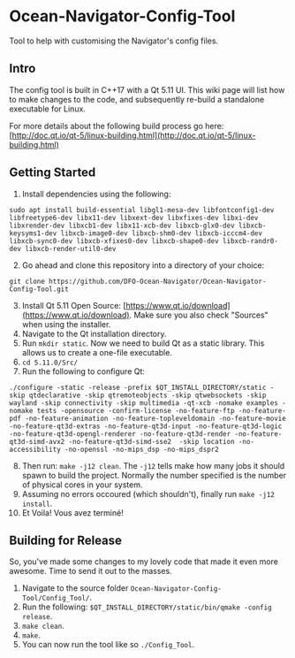 # Ocean-Navigator-Config-Tool
Tool to help with customising the Navigator's config files.

## Intro
The config tool is built in C++17 with a Qt 5.11 UI. This wiki page will list how to make changes to the code, and subsequently re-build a standalone executable for Linux.

For more details about the following build process go here: [http://doc.qt.io/qt-5/linux-building.html](http://doc.qt.io/qt-5/linux-building.html)

## Getting Started
1. Install dependencies using the following:
```shell
sudo apt install build-essential libgl1-mesa-dev libfontconfig1-dev libfreetype6-dev libx11-dev libxext-dev libxfixes-dev libxi-dev libxrender-dev libxcb1-dev libx11-xcb-dev libxcb-glx0-dev libxcb-keysyms1-dev libxcb-image0-dev libxcb-shm0-dev libxcb-icccm4-dev libxcb-sync0-dev libxcb-xfixes0-dev libxcb-shape0-dev libxcb-randr0-dev libxcb-render-util0-dev
```
2. Go ahead and clone this repository into a directory of your choice:
```shell
git clone https://github.com/DFO-Ocean-Navigator/Ocean-Navigator-Config-Tool.git
```
3. Install Qt 5.11 Open Source: [https://www.qt.io/download](https://www.qt.io/download). Make sure you also check "Sources" when using the installer.
4. Navigate to the Qt installation directory.
5. Run `mkdir static`. Now we need to build Qt as a static library. This allows us to create a one-file executable.
6. `cd 5.11.0/Src/`
7. Run the following to configure Qt:
```shell
./configure -static -release -prefix $QT_INSTALL_DIRECTORY/static -skip qtdeclarative -skip qtremoteobjects -skip qtwebsockets -skip wayland -skip connectivity -skip multimedia -qt-xcb -nomake examples -nomake tests -opensource -confirm-license -no-feature-ftp -no-feature-pdf -no-feature-animation -no-feature-topleveldomain -no-feature-movie -no-feature-qt3d-extras -no-feature-qt3d-input -no-feature-qt3d-logic -no-feature-qt3d-opengl-renderer -no-feature-qt3d-render -no-feature-qt3d-simd-avx2 -no-feature-qt3d-simd-sse2  -skip location -no-accessibility -no-openssl -no-mips_dsp -no-mips_dspr2 
```
8. Then run: `make -j12 clean`. The `-j12` tells make how many jobs it should spawn to build the project. Normally the number specified is the number of physical cores in your system.
9. Assuming no errors occoured (which shouldn't), finally run `make -j12 install`.
10. Et Voila! Vous avez terminé!

## Building for Release
So, you've made some changes to my lovely code that made it even more awesome. Time to send it out to the masses.
1. Navigate to the source folder `Ocean-Navigator-Config-Tool/Config_Tool/`.
2. Run the following: `$QT_INSTALL_DIRECTORY/static/bin/qmake -config release`.
3. `make clean`.
4. `make`.
5. You can now run the tool like so `./Config_Tool`.